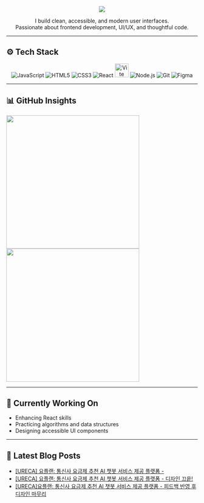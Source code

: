 
<!-- 타이핑 효과 -->
<p align="center">
  <img src="https://readme-typing-svg.demolab.com?font=Fira+Code&size=22&pause=1200&color=FBA12F&center=true&vCenter=true&width=500&lines=Hi+there%2C+I'm+Yang+Sehyun!;Frontend+Developer+in+Progress;Clean+UI%2C+Clear+Logic;Slow+and+Steady+Growth" />
</p>

<!-- 소개 -->
<p align="center">
  I build clean, accessible, and modern user interfaces.<br/>
  Passionate about frontend development, UI/UX, and thoughtful code.
</p>

---

## ⚙️ Tech Stack

<p align="center">
  <img src="https://img.icons8.com/color/36/javascript.png" alt="JavaScript" title="JavaScript"/>
  <img src="https://img.icons8.com/color/36/html-5--v1.png" alt="HTML5" title="HTML5"/>
  <img src="https://img.icons8.com/color/36/css3.png" alt="CSS3" title="CSS3"/>
  <img src="https://img.icons8.com/officel/36/react.png" alt="React" title="React"/>
  <img src="https://vitejs.dev/logo.svg" alt ="Vite" title="Vite" width="36" height="36"/>
  <img src="https://img.icons8.com/fluency/36/node-js.png" alt="Node.js" title="Node.js"/>
  <img src="https://img.icons8.com/color/36/git.png" alt="Git" title="Git"/>
  <img src="https://img.icons8.com/color/36/figma--v1.png" alt="Figma" title="Figma"/>
</p>

---

## 📊 GitHub Insights

<p align="left">
  <img src="https://github-readme-stats.vercel.app/api?username=yshls&show_icons=true&theme=slateorange&hide_border=true&count_private=true&include_all_commits=true&custom_title=My%20GitHub%20Stats" width="350" />
   <img src="https://github-readme-stats.vercel.app/api/top-langs/?username=yshls&layout=compact&theme=slateorange&hide_border=true" width="350" />
</p> 

---

## 🚀 Currently Working On

- Enhancing React skills  
- Practicing algorithms and data structures  
- Designing accessible UI components  

---

## 📕 Latest Blog Posts
<ul><li><a href='https://recordoftheday.tistory.com/entry/URECA-%EC%9A%94%ED%94%8C%EB%9E%9C-%ED%86%B5%EC%8B%A0%EC%82%AC-%EC%9A%94%EA%B8%88%EC%A0%9C-%EC%B6%94%EC%B2%9C-AI-%EC%B1%97%EB%B4%87-%EC%84%9C%EB%B9%84%EC%8A%A4-%EC%A0%9C%EA%B3%B5-%ED%94%8C%EB%9E%AB%ED%8F%BC-1' target='_blank'>[URECA] 요플랜: 통신사 요금제 추천 AI 챗봇 서비스 제공 플랫폼 -</a></li><li><a href='https://recordoftheday.tistory.com/entry/%EB%94%94%EC%9E%90%EC%9D%B8-%EB%81%84%EC%9D%95' target='_blank'>[URECA] 요플랜: 통신사 요금제 추천 AI 챗봇 서비스 제공 플랫폼 - 디자인 끄읕!</a></li><li><a href='https://recordoftheday.tistory.com/entry/URECA-AI-%EC%B1%97%EB%B4%87-%EC%84%9C%EB%B9%84%EC%8A%A4-%EB%A7%8C%EB%93%A4%EA%B8%B0-%ED%94%BC%EB%93%9C%EB%B0%B1-%EB%B0%98%EC%98%81-%ED%9B%84-%EB%94%94%EC%9E%90%EC%9D%B8-%EB%A7%88%EB%AC%B4%EB%A6%AC' target='_blank'>[URECA]요플랜: 통신사 요금제 추천 AI 챗봇 서비스 제공 플랫폼 - 피드백 반영 후 디자인 마무리</a></li></ul>